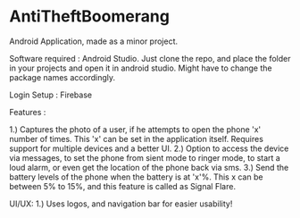 # AntiTheftBoomerang

Android Application, made as a minor project.

Software required : Android Studio.
Just clone the repo, and place the folder in your projects and open it in android studio. Might have to change the package names accordingly.


Login Setup : Firebase

Features : 

1.) Captures the photo of a user, if he attempts to open the phone  'x' number of times. This 'x' can be set in the application itself. Requires support for multiple devices and a better UI.
2.) Option to access the device via messages, to set the phone from sient mode to ringer mode, to start a loud alarm, or even get the location of the phone back via sms.
3.) Send the battery levels of the phone when the battery is at 'x'%. This x can be between 5% to 15%, and this feature is called as Signal Flare. 


UI/UX:
1.) Uses logos, and navigation bar for easier usability!
